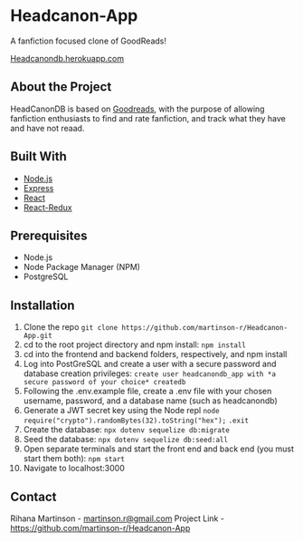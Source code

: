 # Headcanon-App
A fanfiction focused clone of GoodReads!

[Headcanondb.herokuapp.com](https://headcanondb.herokuapp.com/)

## About the Project
HeadCanonDB is based on [Goodreads](https://www.goodreads.com/), with the purpose of allowing fanfiction enthusiasts to find and rate fanfiction, and track what they have and have not reaad.

## Built With
* [Node.js](https://nodejs.org/en/)
* [Express](https://expressjs.com/)
* [React](https://reactjs.org/)
* [React-Redux](https://react-redux.js.org/)

## Prerequisites
* Node.js
* Node Package Manager (NPM)
* PostgreSQL

## Installation
1. Clone the repo
`git clone https://github.com/martinson-r/Headcanon-App.git`
1. cd to the root project directory and npm install:
`npm install`
1. cd into the frontend and backend folders, respectively, and npm install
1. Log into PostGreSQL and create a user with a secure password and database creation privileges:
`create user headcanondb_app with *a secure password of your choice* createdb`
1. Following the .env.example file, create a .env file with your chosen username, password, and a database name (such as headcanondb)
1. Generate a JWT secret key using the Node repl
`node`
`require("crypto").randomBytes(32).toString("hex");`
`.exit`
1. Create the database:
`npx dotenv sequelize db:migrate`
1. Seed the database:
`npx dotenv sequelize db:seed:all`
1. Open separate terminals and start the front end and back end (you must start them both):
`npm start`
1. Navigate to localhost:3000

## Contact
Rihana Martinson - martinson.r@gmail.com
Project Link - https://github.com/martinson-r/Headcanon-App
